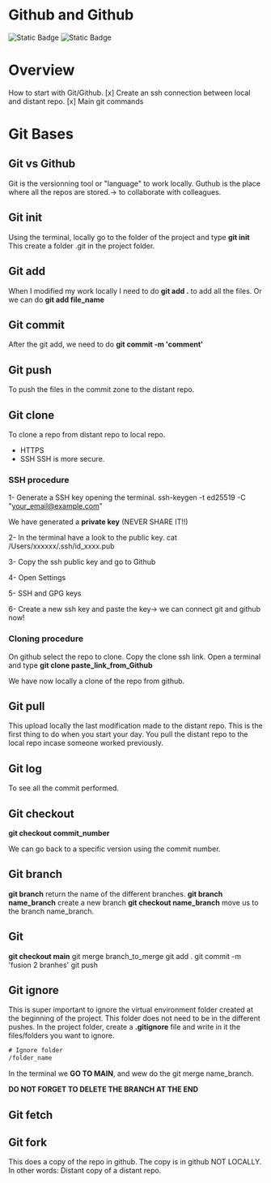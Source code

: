 # Github and Github 

![Static Badge](https://img.shields.io/badge/Git_Github-red) 
![Static Badge](https://img.shields.io/badge/Terminal-white)


# Overview
How to start with Git/Github.
[x] Create an ssh connection between local and distant repo.
[x] Main git commands



# Git Bases

## Git vs Github

Git is the versionning tool or "language" to work locally.
Guthub is the place where all the repos are stored.-> to collaborate with colleagues.



## Git init
Using the terminal, locally go to the folder of the project and type **git init**
This create a folder .git in the project folder.

## Git add 
When I modified my work locally I need to do **git add .** to add all the files.
Or we can do **git add file_name**

## Git commit

After the git add, we need to do **git commit -m 'comment'**

## Git push
To push the files in the commit zone to the distant repo.


## Git clone
To clone a repo from distant repo to local repo.
- HTTPS
- SSH
SSH is more secure.
### SSH procedure
1- Generate a SSH key opening the terminal.
  ssh-keygen -t ed25519 -C "your_email@example.com"

We have generated a **private key** (NEVER SHARE IT!!)

2- In the terminal have a look to the public key.
  cat /Users/xxxxxx/.ssh/id_xxxx.pub

3- Copy the ssh public key and go to Github

4- Open Settings

5- SSH and GPG keys

6- Create a new ssh key and paste the key-> we can connect git and github now!

### Cloning procedure
On github select the repo to clone. Copy the clone ssh link.
Open a terminal and type **git clone paste_link_from_Github**

We have now locally a clone of the repo from github.


## Git pull
This upload locally the last modification made to the distant repo.
This is the first thing to do when you start your day. You pull the distant repo to the local repo incase someone worked previously.

## Git log
To see all the commit performed.

## Git checkout
**git checkout commit_number** 

We can go back to a specific version using the commit number.


## Git branch
**git branch** return the name of the different branches.
**git branch name_branch** create a new branch 
**git checkout name_branch** move us to the branch name_branch.

## Git 
**git checkout main**
git merge branch_to_merge
git add .
git commit -m 'fusion 2 branhes'
git push

## Git ignore
This is super important to ignore the virtual environment folder created at the beginning of the project. This folder does not need to be in the different pushes.
In the project folder, create a **.gitignore** file and write in it the files/folders you want to ignore.

```txt
# Ignore folder
/folder_name
```

In the terminal we **GO TO MAIN**, and wew do the git merge name_branch.

**DO NOT FORGET TO DELETE THE BRANCH AT THE END**


## Git fetch




## Git fork
This does a copy of the repo in github. The copy is in github NOT LOCALLY.
In other words:
Distant copy of a distant repo.

